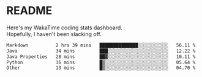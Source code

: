 # README

Here's my WakaTime coding stats dashboard.  
Hopefully, I haven't been slacking off.

<!--START_SECTION:waka-->

```txt
Markdown          2 hrs 39 mins   ██████████████░░░░░░░░░░░   56.11 %
Java              34 mins         ███░░░░░░░░░░░░░░░░░░░░░░   12.22 %
Java Properties   28 mins         ██▓░░░░░░░░░░░░░░░░░░░░░░   10.11 %
Python            16 mins         █▒░░░░░░░░░░░░░░░░░░░░░░░   05.64 %
Other             13 mins         █▒░░░░░░░░░░░░░░░░░░░░░░░   04.70 %
```

<!--END_SECTION:waka-->